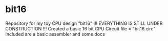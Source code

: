 # bit16
Repository for my toy CPU design "bit16"
!!! EVERYTHING IS STILL UNDER CONSTRUCTION !!!
Created a basic 16 bit CPU
Circuit file = "bit16.circ"
Included are a basic assembler and some docs
